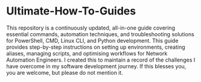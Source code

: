 # Ultimate-How-To-Guides
This repository is a continuously updated, all-in-one guide covering essential commands, automation techniques, and troubleshooting solutions for PowerShell, CMD, Linux CLI, and Python development. This guide provides step-by-step instructions on setting up environments, creating aliases, managing scripts, and optimising workflows for Network Automation Engineers. I created this to maintain a record of the challenges I have overcome in my software development journey. If this blesses you, you are welcome, but please do not mention it.
